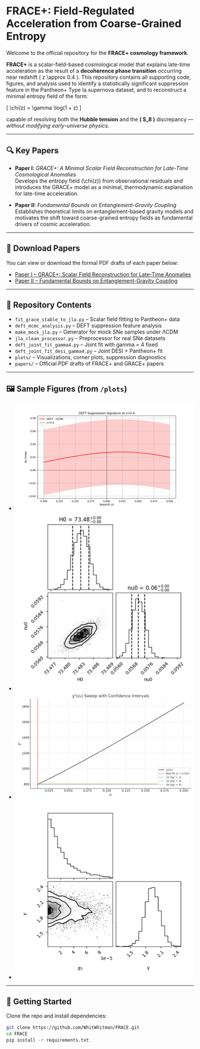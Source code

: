 # FRACE+: Field-Regulated Acceleration from Coarse-Grained Entropy

Welcome to the official repository for the **FRACE+ cosmology framework**.

**FRACE+** is a scalar-field-based cosmological model that explains late-time acceleration as the result of a **decoherence phase transition** occurring near redshift \( z \approx 0.4 \). This repository contains all supporting code, figures, and analysis used to identify a statistically significant suppression feature in the Pantheon+ Type Ia supernova dataset, and to reconstruct a minimal entropy field of the form:

\[
\chi(z) = \gamma \log(1 + z)
\]

capable of resolving both the **Hubble tension** and the **\( S_8 \)** discrepancy — *without modifying early-universe physics*.

---
## 🔍 Key Papers

- **Paper I:** *GRACE+: A Minimal Scalar Field Reconstruction for Late-Time Cosmological Anomalies*  
  Develops the entropy field \(\chi(z)\) from observational residuals and introduces the GRACE+ model as a minimal, thermodynamic explanation for late-time acceleration.

- **Paper II:** *Fundamental Bounds on Entanglement-Gravity Coupling*  
  Establishes theoretical limits on entanglement-based gravity models and motivates the shift toward coarse-grained entropy fields as fundamental drivers of cosmic acceleration.


---
## 📄 Download Papers

You can view or download the formal PDF drafts of each paper below:

- [Paper I – GRACE+: Scalar Field Reconstruction for Late-Time Anomalies](papers/GRACE_Paper_Final.pdf)  
- [Paper II – Fundamental Bounds on Entanglement-Gravity Coupling](papers/Entanglement_Gravity_Bounds.pdf)

---

## 📂 Repository Contents

- `fit_grace_stable_to_jla.py` – Scalar field fitting to Pantheon+ data  
- `deft_mcmc_analysis.py` – DEFT suppression feature analysis  
- `make_mock_jla.py` – Generator for mock SNe samples under ΛCDM  
- `jla_clean_processor.py` – Preprocessor for real SNe datasets  
- `deft_joint_fit_gamma4.py` – Joint fit with gamma = 4 fixed  
- `deft_joint_fit_desi_gamma4.py` – Joint DESI + Pantheon+ fit  
- `plots/` – Visualizations, corner plots, suppression diagnostics  
- `papers/` – Official PDF drafts of FRACE+ and GRACE+ papers  

---

## 🖼 Sample Figures (from `/plots`)

- ![Suppression Residual Feature](plots/deft_residual_suppression_feature_z0.4.png)  
- ![Corner Plot (H₀, ν₀, Ωₘ)](plots/corner_deft_H0_nu0_fixedOm.png)
- ![χ² Confidence Sweep](plots/z0_chi2_confidence_sweep.png)  
- ![Joint Corner: Pantheon+ + DESI](plots/pantheon_desi_corner_chi0_gamma.png)

---

## 🚀 Getting Started

Clone the repo and install dependencies:

```bash
git clone https://github.com/WhitWhitman/FRACE.git
cd FRACE
pip install -r requirements.txt
